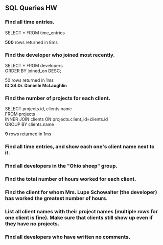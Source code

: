 ## SQL Queries HW

### Find all time entries. 
SELECT * FROM time_entries

**500** rows returned in 8ms 

### Find the developer who joined most recently.
SELECT * FROM developers  
ORDER BY joined_on DESC;

50 rows returned in 1ms  
**ID:34 Dr. Danielle McLaughlin**

### Find the number of projects for each client.
SELECT projects.id, clients.name  
FROM projects  
INNER JOIN clients ON projects.client_id=clients.id  
GROUP BY clients.name  

**9** rows returned in 1ms

### Find all time entries, and show each one's client name next to it.



### Find all developers in the "Ohio sheep" group.
### Find the total number of hours worked for each client.
### Find the client for whom Mrs. Lupe Schowalter (the developer) has worked the greatest number of hours.
### List all client names with their project names (multiple rows for one client is fine). Make sure that clients still show up even if they have no projects.
### Find all developers who have written no comments.